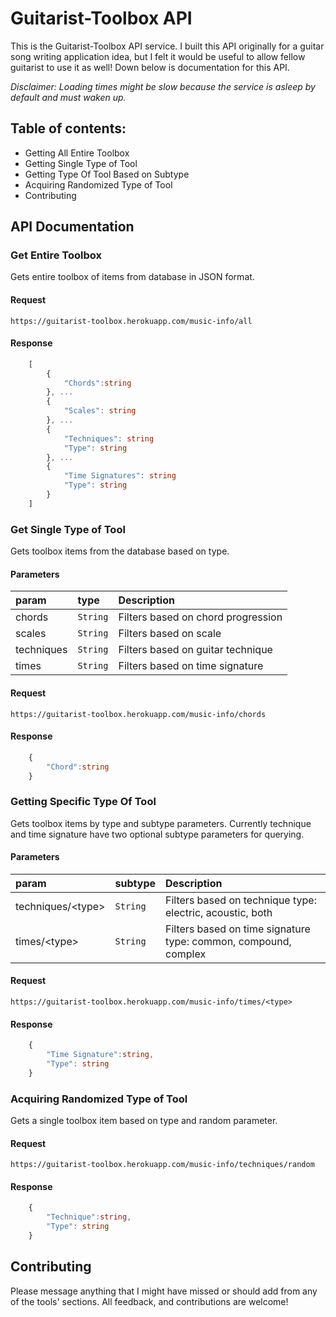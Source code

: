 # Guitarist-Toolbox API

This is the Guitarist-Toolbox API service.  I built this API originally for a guitar song writing application idea, but I felt it would be useful to allow fellow guitarist to use it as well! Down below is documentation for this API.

_Disclaimer: Loading times might be slow because the service is asleep by default and must waken up._

## Table of contents:

- Getting All Entire Toolbox
- Getting Single Type of Tool
- Getting Type Of Tool Based on Subtype
- Acquiring Randomized Type of Tool
- Contributing

## API Documentation

### Get Entire Toolbox

Gets entire toolbox of items from database in JSON format.

#### Request

```http
https://guitarist-toolbox.herokuapp.com/music-info/all
```

#### Response

```ts
	[
  		{
  			"Chords":string
  		}, ...
  		{
  			"Scales": string
  		}, ...
  		{
  			"Techniques": string
  			"Type": string
  		}, ...
  		{
  			"Time Signatures": string
  			"Type": string
  		}
	]
```

### Get Single Type of Tool

Gets toolbox items from the database based on type.

#### Parameters

| param    | type     | Description                                                  |
| :------- | :------- | :----------------------------------------------------------- |
| chords  | `String` | Filters based on chord progression        |
| scales | `String` | Filters based on scale       |
| techniques    | `String`    | Filters based on guitar technique |
|  times  | `String`    | Filters based on time signature                 |

#### Request

```http
https://guitarist-toolbox.herokuapp.com/music-info/chords
```

#### Response

```ts
	{
		"Chord":string
	}
```

### Getting Specific Type Of Tool

Gets toolbox items by type and subtype parameters. Currently technique and time signature have two optional subtype parameters for querying.

#### Parameters

| param    | subtype     | Description                                                  |
| :------- | :------- | :----------------------------------------------------------- |
| techniques/<type\>  | `String` | Filters based on technique type: electric, acoustic, both        |
| times/<type\>  | `String` | Filters based on time signature type: common, compound, complex     |

#### Request

```http
https://guitarist-toolbox.herokuapp.com/music-info/times/<type>
```

#### Response

```ts
	{
		"Time Signature":string,
		"Type": string
	}
```

### Acquiring Randomized Type of Tool

Gets a single toolbox item based on type and random parameter.

#### Request

```http
https://guitarist-toolbox.herokuapp.com/music-info/techniques/random
```

#### Response

```ts
	{
		"Technique":string,
		"Type": string
	}
```


## Contributing

Please message anything that I might have missed or should add from any of the tools' sections. All feedback, and contributions are welcome!
